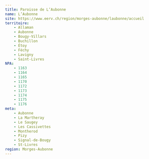 ```yaml
---
title: Paroisse de L’Aubonne
name: L’Aubonne
site: https://www.eerv.ch/region/morges-aubonne/laubonne/accueil
territoire:
    - Allaman
    - Aubonne
    - Bougy-Villars
    - Buchillon
    - Étoy
    - Féchy
    - Lavigny
    - Saint-Livres
NPA:
    - 1163
    - 1164
    - 1165
    - 1170
    - 1172
    - 1173
    - 1174
    - 1175
    - 1176
meta:
    - Aubonne
    - La Martheray
    - Le Saugey
    - Les Cassivettes
    - Montherod
    - Pizy
    - Signal-de-Bougy
    - St-Livres
region: Morges-Aubonne
---
```

